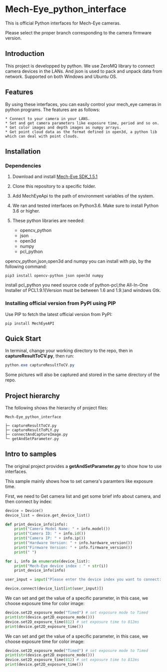 # Mech-Eye_python_interface
  This is official Python interfaces for Mech-Eye cameras. 

  Please select the proper branch corresponding to the camera firmware version.
## Introduction

  This project is developped by python. We use ZeroMQ library to connect camera devices in the LANs. And json is used to pack and unpack data from network. Supported     on both Windows and Ubuntu OS.

## Features

  By using these interfaces, you can easily control your mech_eye cameras in python programs. The features are as follows:

    * Connect to your camera in your LANS.
    * Set and get camera parameters like exposure time, period and so on.
    * Get color images and depth images as numpy arrays.
    * Get point cloud data as the format defined in open3d, a python lib which can deal with point clouds.

## Installation

### Dependencies

1. Download and install [Mech-Eye SDK_1.5.1](https://www.mech-mind.com.cn/support/xjSDK.html)
2. Clone this repository to a specific folder.
3. Add MechEyeApi to the path of environment variables of the system.
4. We ran and tested interfaces on Python3.6. Make sure to install Python 3.6 or higher.
5. These python libraries are needed:

    * opencv_python
    * json
    * open3d
    * numpy
    * pcl_python

  opencv_python,json,open3d and numpy you can install with pip, by the following command:

  ```
  pip3 install opencv-python json open3d numpy
  ```
  install pcl_python you need source code of python-pcl,the All-In-One Installer of PCL1.9.1(Version must be between 1.6 and 1.9.)and windows Gtk.

### Installing official version from PyPI using PIP

  Use PIP to fetch the latest official version from PyPI:

    pip install MechEyeAPI


## Quick Start

  In terminal, change your working directory to the repo, then in  **captureResultToCV.py**, then run:

  ```powershell
  python.exe captureResultToCV.py
  ```

  Some pictures will also be captured and stored in the same directory of the repo.

## Project hierarchy

  The following shows the hierarchy of project files:

  ```
  Mech-Eye_python_interface

  ├─ captureResultToCV.py
  ├─ captureResultToPLY.py
  ├─ connectAndCaptureImage.py
  └─ getAndSetParameter.py
  ```
 

## Intro to samples

  The original project provides a **getAndSetParameter.py** to show how to use interfaces. 

  This sample mainly shows how to set camera's paramters like exposure time.

  First, we need to Get camera list and  get some brief info about camera, and then connect by index:

  ```python
  device = Device()
  device_list = device.get_device_list()

  def print_device_info(info):
      print("Camera Model Name: " + info.model())
      print("Camera ID: " + info.id())
      print("Camera IP: " + info.ip())
      print("Hardware Version: " + info.hardware_version())
      print("Firmware Version: " + info.firmware_version())
      print(" ")

  for i, info in enumerate(device_list):
      print("Mech-Eye device index : " + str(i))
      print_device_info(info)

  user_input = input("Please enter the device index you want to connect: ")

  device.connect(device_list[int(user_input)])
  ```

  We can set and get the value of a specific parameter, in this case, we choose exposure time for color image:

  ```python
  device.set2D_exposure_mode("Timed") # set exposure mode to Timed
  print(str(device.get2D_exposure_mode()))
  device.set2D_exposure_time(812) # set exposure time to 812ms
  print(device.get2D_exposure_time())
  ```

We can set and get the value of a specific parameter, in this case, we choose exposure time for color image:

```python
device.set2D_exposure_mode("Timed") # set exposure mode to Timed
print(str(device.get2D_exposure_mode()))
device.set2D_exposure_time(812) # set exposure time to 812ms
print(device.get2D_exposure_time())
```

